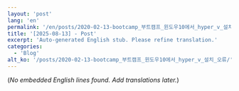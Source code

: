 ```yaml
---
layout: 'post'
lang: 'en'
permalink: '/en/posts/2020-02-13-bootcamp_부트캠프_윈도우10에서_hyper_v_설치_오류/'
title: '[2025-08-13] - Post'
excerpt: 'Auto-generated English stub. Please refine translation.'
categories:
  - 'Blog'
alt_ko: '/posts/2020-02-13-bootcamp_부트캠프_윈도우10에서_hyper_v_설치_오류/'
---
```


(*No embedded English lines found. Add translations later.*)
